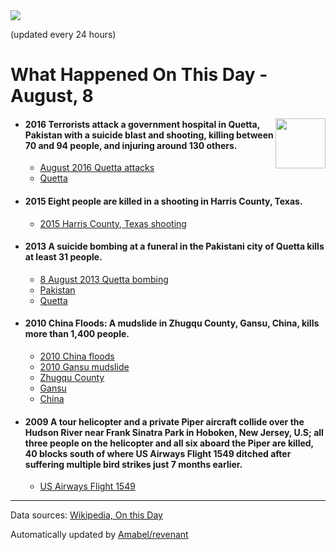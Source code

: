 <img src="https://img.shields.io/badge/last%20updated%20at-2020--08--08%2000%3A17%20(UTC)-brightgreen?style=for-the-badge">

(updated every 24 hours)

# What Happened On This Day - August, 8

<img align="right" src="https://user-images.githubusercontent.com/12688422/87848414-3e9d0800-c91b-11ea-84df-7ebcb2c52b8d.png" width="80px">

- #### 2016 Terrorists attack a government hospital in Quetta, Pakistan with a suicide blast and shooting, killing between 70 and 94 people, and injuring around 130 others.

  - [August 2016 Quetta attacks](https://wikipedia.org/wiki/August_2016_Quetta_attacks)
  - [Quetta](https://wikipedia.org/wiki/Quetta)

- #### 2015 Eight people are killed in a shooting in Harris County, Texas.

  - [2015 Harris County, Texas shooting](https://wikipedia.org/wiki/2015_Harris_County,_Texas_shooting)

- #### 2013 A suicide bombing at a funeral in the Pakistani city of Quetta kills at least 31 people.

  - [8 August 2013 Quetta bombing](https://wikipedia.org/wiki/8_August_2013_Quetta_bombing)
  - [Pakistan](https://wikipedia.org/wiki/Pakistan)
  - [Quetta](https://wikipedia.org/wiki/Quetta)

- #### 2010 China Floods: A mudslide in Zhugqu County, Gansu, China, kills more than 1,400 people.

  - [2010 China floods](https://wikipedia.org/wiki/2010_China_floods)
  - [2010 Gansu mudslide](https://wikipedia.org/wiki/2010_Gansu_mudslide)
  - [Zhugqu County](https://wikipedia.org/wiki/Zhugqu_County)
  - [Gansu](https://wikipedia.org/wiki/Gansu)
  - [China](https://wikipedia.org/wiki/China)

- #### 2009 A tour helicopter and a private Piper aircraft collide over the Hudson River near Frank Sinatra Park in Hoboken, New Jersey, U.S; all three people on the helicopter and all six aboard the Piper are killed, 40 blocks south of where US Airways Flight 1549 ditched after suffering multiple bird strikes just 7 months earlier.

  - [US Airways Flight 1549](https://wikipedia.org/wiki/US_Airways_Flight_1549)
---

Data sources: [Wikipedia, On this Day](https://byabbe.se/on-this-day/)

Automatically updated by [Amabel/revenant](https://github.com/Amabel/revenant)